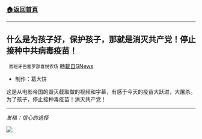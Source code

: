 ###  [:house:返回首頁](https://github.com/ourhimalayas/txt)
---


## 什么是为孩子好，保护孩子，那就是消灭共产党！停止接种中共病毒疫苗！
` 西班牙巴塞罗那喜悦农场` [轉載自GNews](https://gnews.org/zh-hans/1557880/)

- 制作：葛大饼


这是从电影帝国的毁灭截取做的视频和字幕，有感于今天的疫苗大跃进，大屠杀。为了孩子，停止接种毒疫苗！消灭共产党！

* * *

*发稿：信心的选择*

![](https://assets.gnews.org/wp-content/uploads/2021/09/GNEWS_CH..jpeg)
